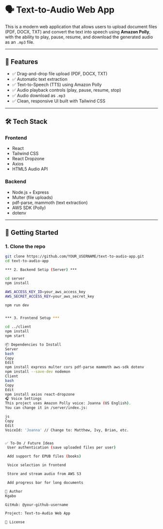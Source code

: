 # 🗣️ Text-to-Audio Web App

This is a modern web application that allows users to upload document files (PDF, DOCX, TXT) and convert the text into speech using **Amazon Polly**, with the ability to play, pause, resume, and download the generated audio as an `.mp3` file.

---

## 🎯 Features

- ✅ Drag-and-drop file upload (PDF, DOCX, TXT)
- ✅ Automatic text extraction
- ✅ Text-to-Speech (TTS) using Amazon Polly
- ✅ Audio playback controls (play, pause, resume, stop)
- ✅ Audio download as `.mp3`
- ✅ Clean, responsive UI built with Tailwind CSS

---

## 🛠️ Tech Stack

### Frontend
- React
- Tailwind CSS
- React Dropzone
- Axios
- HTML5 Audio API

### Backend
- Node.js + Express
- Multer (file uploads)
- pdf-parse, mammoth (text extraction)
- AWS SDK (Polly)
- dotenv

---

## 🚀 Getting Started

### 1. Clone the repo

```bash
git clone https://github.com/YOUR_USERNAME/text-to-audio-app.git
cd text-to-audio-app

*** 2. Backend Setip (Server) ***

cd server
npm install

AWS_ACCESS_KEY_ID=your_aws_access_key
AWS_SECRET_ACCESS_KEY=your_aws_secret_key

npm run dev


*** 3. Frontend Setup ***

cd ../client
npm install
npm start

📦 Dependencies to Install
Server
bash
Copy
Edit
npm install express multer cors pdf-parse mammoth aws-sdk dotenv
npm install --save-dev nodemon
Client
bash
Copy
Edit
npm install axios react-dropzone
🎧 Voice Settings
This project uses Amazon Polly voice: Joanna (US English).
You can change it in /server/index.js:

js
Copy
Edit
VoiceId: 'Joanna' // Change to: Matthew, Ivy, Brian, etc.


✅ To-Do / Future Ideas
 User authentication (save uploaded files per user)

 Add support for EPUB files (books)

 Voice selection in frontend

 Store and stream audio from AWS S3

 Add progress bar for long documents

👤 Author
Kgabo

GitHub: @your-github-username

Project: Text-to-Audio Web App

📄 License